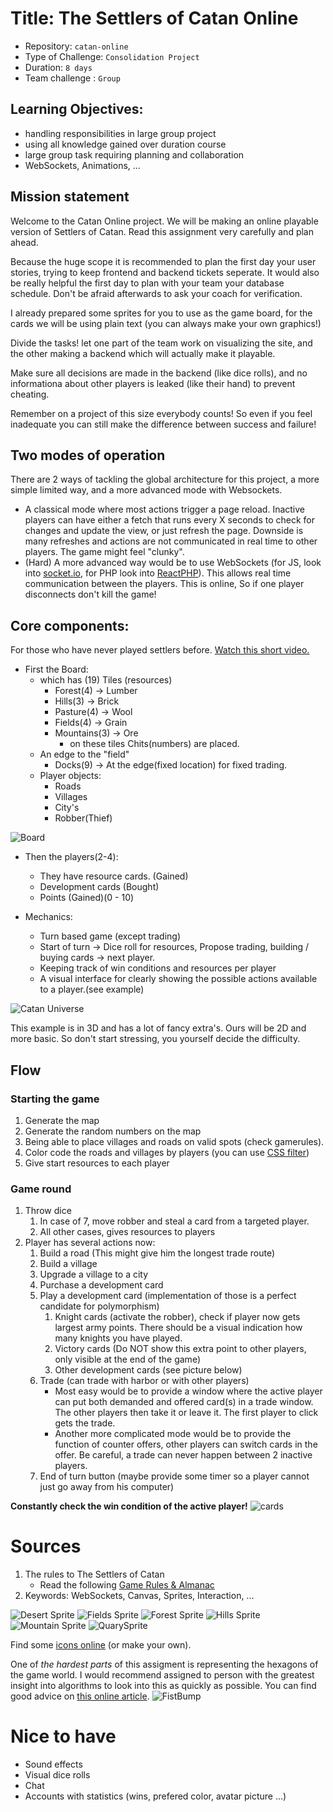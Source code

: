 # Title: The Settlers of Catan Online
- Repository: `catan-online` 
- Type of Challenge: `Consolidation Project`
- Duration: `8 days`
- Team challenge : `Group`

## Learning Objectives:
 - handling responsibilities in large group project
 - using all knowledge gained over duration course
 - large group task requiring planning and collaboration
 - WebSockets, Animations, ...

## Mission statement
Welcome to the Catan Online project.
We will be making an online playable version of Settlers of Catan.
Read this assignment very carefully and plan ahead.

Because the huge scope it is recommended to plan the first day your user stories, trying to keep frontend and backend tickets seperate.
It would also be really helpful the first day to plan with your team your database schedule.
Don't be afraid afterwards to ask your coach for verification.

I already prepared some sprites for you to use as the game board, for the cards we will be using plain text (you can always make your own graphics!)

Divide the tasks! let one part of the team work on visualizing the site, and the other making a backend which will actually make it playable. 

Make sure all decisions are made in the backend (like dice rolls), and no informationa about other players is leaked (like their hand) to prevent cheating.

Remember on a project of this size everybody counts! 
So even if you feel inadequate you can still make the difference between success and failure!

## Two modes of operation
There are 2 ways of tackling the global architecture for this project, a more simple limited way, and a more advanced mode with Websockets.

- A classical mode where most actions trigger a page reload. Inactive players can have either a fetch that runs every X seconds to check for changes and update the view, or just refresh the page.
  Downside is many refreshes and actions are not communicated in real time to other players. The game might feel "clunky".
- (Hard) A more advanced way would be to use WebSockets (for JS, look into [socket.io](https://socket.io/), for PHP look into [ReactPHP](https://reactphp.org/)). This allows real time communication between the players. This is online, So if one player disconnects don't kill the game!

## Core components:
For those who have never played settlers before. [Watch this short video.](https://www.wired.co.uk/article/beginners-guide-to-settlers-of-catan)

 - First the Board:
    - which has (19) Tiles (resources)
        - Forest(4) ->  Lumber
        - Hills(3) ->  Brick
        - Pasture(4) -> Wool
        - Fields(4) -> Grain
        - Mountains(3) -> Ore
            - on these tiles Chits(numbers) are placed.
    - An edge to the "field"
        - Docks(9) -> At the edge(fixed location) for fixed trading.
     - Player objects:
        - Roads
        - Villages
        - City's
        - Robber(Thief)
        
 ![Board](board.jpg)
 
 - Then the players(2-4):
    - They have resource cards.  (Gained)
    - Development cards (Bought)
    - Points (Gained)(0 - 10)
    
 - Mechanics:
    - Turn based game (except trading)
    - Start of turn -> Dice roll for resources, Propose trading, building / buying cards -> next player.
    - Keeping track of win conditions and resources per player
    - A visual interface for clearly showing the possible actions available to a player.(see example)
      
![Catan Universe](example.jpeg)

This example is in 3D and has a lot of fancy extra's. Ours will be 2D and more basic. So don't start stressing, you yourself decide the difficulty.

## Flow
### Starting the game
1. Generate the map
2. Generate the random numbers on the map
3. Being able to place villages and roads on valid spots (check gamerules).
4. Color code the roads and villages by players (you can use [CSS filter](https://css-tricks.com/almanac/properties/f/filter/))
5. Give start resources to each player

### Game round
1. Throw dice
    1. In case of 7, move robber and steal a card from a targeted player.
    2. All other cases, gives resources to players
2. Player has several actions now:
    1. Build a road (This might give him the longest trade route)
    1. Build a village
    1. Upgrade a village to a city
    1. Purchase a development card
    1. Play a development card (implementation of those is a perfect candidate for polymorphism)
       1. Knight cards (activate the robber), check if player now gets largest army points. There should be a visual indication how many knights you have played.
       1. Victory cards (Do NOT show this extra point to other players, only visible at the end of the game)
       1. Other development cards (see picture below)
    1. Trade (can trade with harbor or with other players)
       - Most easy would be to provide a window where the active player can put both demanded and offered card(s) in a trade window. The other players then take it or leave it. The first player to click gets the trade.
       - Another more complicated mode would be to provide the function of counter offers, other players can switch cards in the offer. Be careful, a trade can never happen between 2 inactive players.
    1. End of turn button (maybe provide some timer so a player cannot just go away from his computer)    
    
**Constantly check the win condition of the active player!**
![cards](cards.jpg)
 
# Sources

1) The rules to The Settlers of Catan 
    - Read the following [Game Rules & Almanac](catan_base_rules_2020_200707.pdf)
3) Keywords: WebSockets, Canvas, Sprites, Interaction, ...

![Desert Sprite](desert.png)
![Fields Sprite](fieldss.png)
![Forest Sprite](forest.png)
![Hills Sprite](hills.png)
![Mountain Sprite](mountain.png)
![QuarySprite](quary.png)

Find some [icons online](https://game-icons.net/tags/catan.html) (or make your own).

One of *the hardest parts* of this assigment is representing the hexagons of the game world.
I would recommend assigned to person with the greatest insight into algorithms to look into this as quickly as possible.
You can find good advice on [this online article](https://www.redblobgames.com/grids/hexagons/#coordinates).
![FistBump](fistbump.gif)

# Nice to have 
- Sound effects
- Visual dice rolls
- Chat
- Accounts with statistics (wins, prefered color, avatar picture ...)
  
